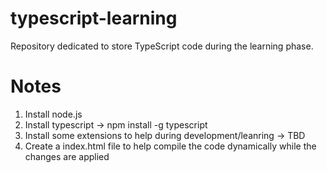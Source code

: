 # typescript-learning
Repository dedicated to store TypeScript code during the learning phase.

# Notes 
1. Install node.js
2. Install typescript -> npm install -g typescript
3. Install some extensions to help during development/leanring -> TBD
4. Create a index.html file to help compile the code dynamically while the changes are applied